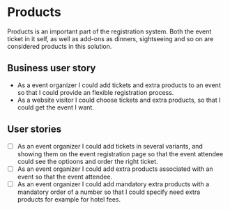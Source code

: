 # Products

Products is an important part of the registration system. Both the event ticket in it self, as well as add-ons as dinners, sightseeing and so on are considered products in this solution.

## Business user story

* As a event organizer I could add tickets and extra products to an event so that I could provide an flexible registration process.
* As a website visitor I could choose tickets and extra products, so that I could get the event I want.

## User stories

- [ ] As an event organizer I could add tickets in several variants, and showing them on the event registration page so that the event attendee could see the optioons and order the right ticket.
- [ ] As an event organizer I could add extra products associated with an event so that the event attendee.
- [ ] As an event organizer I could add mandatory extra products with a mandatory order of a number so that I could specify need extra products for example for hotel fees.
